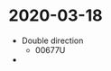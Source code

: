 # 2020-03-18
- Double direction
	- 00677U 
- 
<!--stackedit_data:
eyJoaXN0b3J5IjpbLTI5Mjg4NDQ2M119
-->